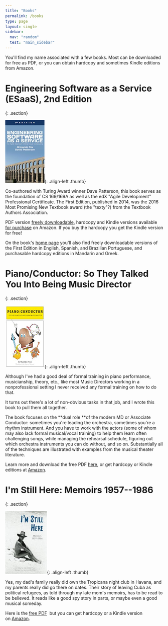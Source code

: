 ```yaml
---
title: "Books"
permalink: /books
type: page
layout: single
sidebar:
  nav: "random"
  test: "main_sidebar"
---
```


You'll find my name associated with a few books. Most can be downloaded for free as PDF, or you can obtain hardcopy and sometimes Kindle editions from Amazon.




# Engineering Software as a Service (ESaaS), 2nd Edition
{: .section}

![](/assets/img/books/esaas.jpeg){: .align-left .thumb}


Co-authored with Turing Award winner Dave Patterson, this book serves as the foundation of CS 169/169A as well as the edX "Agile Development" Professional Certificate.
The First Edition, published in 2014, was the 2016 Most Promising New
Textbook award (the "texty"?) from the Textbook Authors Association.

PDF version [freely downloadable](http://www.saasbook.info/), hardcopy and Kindle versions available [for purchase](https://www.amazon.com/Engineering-Software-As-Service-Computing/dp/1735233803) on Amazon. If you buy the hardcopy you get the Kindle version for free!

On the book's [home page](http://www.saasbook.info) you'll also find freely downloadable versions
of the First Edition in English, Spanish, and Brazilian Portuguese,
and purchasable hardcopy editions in Mandarin and Greek.

# Piano/Conductor: So They Talked You Into Being Music Director
{: .section}

![](/assets/img/books/piano-conductor.jpeg){: .align-left .thumb}

Although I've had a good deal of formal training in piano performance, musicianship, theory, etc., like most Music Directors working in a nonprofessional setting I never received any formal training on how to do that.

It turns out there's a lot of non-obvious tasks in that job, and I wrote this book to pull them all together.

The book focuses on the **dual role **of the modern MD or Associate Conductor: sometimes you're leading the orchestra, sometimes you're a rhythm instrument. And you have to work with the actors (some of whom may also lack formal musical/vocal training) to help them learn often challenging songs, while managing the rehearsal schedule, figuring out which orchestra instruments you can do without, and so on. Substantially all of the techniques are illustrated with examples from the musical theater literature.

Learn more and download the free PDF [here](/assets/pdf/pianoconductor.pdf), or get hardcopy or Kindle editions at [Amazon](https://www.amazon.com/Piano-Conductor-Talked-Being-Director/dp/0984881298).

# I'm Still Here: Memoirs 1957--1986
{: .section}

![](/assets/img/books/imstillhere.jpeg){: .align-left .thumb}

Yes, my dad's family really did own the Tropicana night club in Havana, and my parents really did go there on dates. Their story of leaving Cuba as political refugees, as told through my late mom's memoirs, has to be read to be believed. It reads like a good spy story in parts, or maybe even a good musical someday.

Here is the [free PDF](/assets/pdf/ImStillHere6x9.pdf)  but you can get hardcopy or a Kindle version on [Amazon](https://www.amazon.com/Still-Here-1957-1986-Martorell-2016-05-01/dp/B01K32C4DU).
